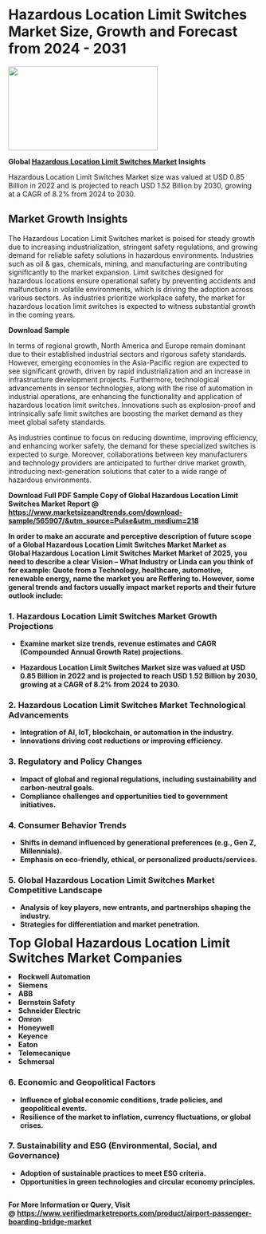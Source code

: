 <H1>Hazardous Location Limit Switches Market Size, Growth and Forecast from 2024 - 2031</H1><img class="aligncenter size-medium wp-image-584254" src="https://thirdeyenews.in/wp-content/uploads/2024/09/Global-Market-Research-300x168.jpeg" alt="" width="300" height="168" /><p><strong>Global&nbsp;<a href="https://www.marketsizeandtrends.com/download-sample/565907/&amp;utm_source=Pulse&amp;utm_medium=218">Hazardous Location Limit Switches Market</a> Insights</strong></p><p>Hazardous Location Limit Switches Market size was valued at USD 0.85 Billion in 2022 and is projected to reach USD 1.52 Billion by 2030, growing at a CAGR of 8.2% from 2024 to 2030.</p><p><h2>Market Growth Insights</h2> <p>The Hazardous Location Limit Switches market is poised for steady growth due to increasing industrialization, stringent safety regulations, and growing demand for reliable safety solutions in hazardous environments. Industries such as oil & gas, chemicals, mining, and manufacturing are contributing significantly to the market expansion. Limit switches designed for hazardous locations ensure operational safety by preventing accidents and malfunctions in volatile environments, which is driving the adoption across various sectors. As industries prioritize workplace safety, the market for hazardous location limit switches is expected to witness substantial growth in the coming years.</p> <p><strong>Download Sample</strong></p> <p>In terms of regional growth, North America and Europe remain dominant due to their established industrial sectors and rigorous safety standards. However, emerging economies in the Asia-Pacific region are expected to see significant growth, driven by rapid industrialization and an increase in infrastructure development projects. Furthermore, technological advancements in sensor technologies, along with the rise of automation in industrial operations, are enhancing the functionality and application of hazardous location limit switches. Innovations such as explosion-proof and intrinsically safe limit switches are boosting the market demand as they meet global safety standards.</p> <p>As industries continue to focus on reducing downtime, improving efficiency, and enhancing worker safety, the demand for these specialized switches is expected to surge. Moreover, collaborations between key manufacturers and technology providers are anticipated to further drive market growth, introducing next-generation solutions that cater to a wide range of hazardous environments.</p> <p><strong></p><p><span class=""><strong>Download Full PDF Sample Copy of Global Hazardous Location Limit Switches Market Report</strong> @ <a href="https://www.marketsizeandtrends.com/download-sample/565907/&amp;utm_source=Pulse&amp;utm_medium=218" target="_blank">https://www.marketsizeandtrends.com/download-sample/565907/&amp;utm_source=Pulse&amp;utm_medium=218</a></span></p><p>In order to make an accurate and perceptive description of future scope of a Global&nbsp;Hazardous Location Limit Switches Market Market as Global&nbsp;Hazardous Location Limit Switches Market Market of 2025, you need to describe a clear Vision &ndash; What Industry or Linda can you think of for example: Quote from a Technology, healthcare, automotive, renewable energy, name the market you are Reffering to. However, some general trends and factors usually impact market reports and their future outlook include:</p><h3>1.&nbsp;<strong>Hazardous Location Limit Switches Market Growth Projections</strong></h3><ul><li>Examine market size trends, revenue estimates and CAGR (Compounded Annual Growth Rate) projections.</li><li><p>Hazardous Location Limit Switches Market size was valued at USD 0.85 Billion in 2022 and is projected to reach USD 1.52 Billion by 2030, growing at a CAGR of 8.2% from 2024 to 2030.</p></li></ul><h3>2.&nbsp;<strong>Hazardous Location Limit Switches Market Technological Advancements</strong></h3><ul><li>Integration of AI, IoT, blockchain, or automation in the industry.</li><li>Innovations driving cost reductions or improving efficiency.</li></ul><h3>3.&nbsp;<strong>Regulatory and Policy Changes</strong></h3><ul><li>Impact of global and regional regulations, including sustainability and carbon-neutral goals.</li><li>Compliance challenges and opportunities tied to government initiatives.</li></ul><h3>4.&nbsp;<strong>Consumer Behavior Trends</strong></h3><ul><li>Shifts in demand influenced by generational preferences (e.g., Gen Z, Millennials).</li><li>Emphasis on eco-friendly, ethical, or personalized products/services.</li></ul><h3>5.&nbsp;<strong>Global Hazardous Location Limit Switches Market Competitive Landscape</strong></h3><ul><li>Analysis of key players, new entrants, and partnerships shaping the industry.</li><li>Strategies for differentiation and market penetration.</li></ul><p data-pm-slice="1 1 []"><span style="color: inherit; font-family: inherit; font-size: 25px;">Top Global Hazardous Location Limit Switches Market Companies</span></p><div class="" data-test-id=""><p><li>Rockwell Automation</li><li> Siemens</li><li> ABB</li><li> Bernstein Safety</li><li> Schneider Electric</li><li> Omron</li><li> Honeywell</li><li> Keyence</li><li> Eaton</li><li> Telemecanique</li><li> Schmersal</li></p></div><h3>6.&nbsp;<strong>Economic and Geopolitical Factors</strong></h3><ul><li>Influence of global economic conditions, trade policies, and geopolitical events.</li><li>Resilience of the market to inflation, currency fluctuations, or global crises.</li></ul><h3>7.&nbsp;<strong>Sustainability and ESG (Environmental, Social, and Governance)</strong></h3><ul><li>Adoption of sustainable practices to meet ESG criteria.</li><li>Opportunities in green technologies and circular economy principles.</li></ul><h2><strong style="font-size: 14px;">For More Information or Query, Visit @&nbsp;</strong><a style="background-color: #ffffff; font-size: 14px;" href="https://www.marketsizeandtrends.com/report/hazardous-location-limit-switches-market/" target="_blank">https://www.verifiedmarketreports.com/product/airport-passenger-boarding-bridge-market</a></h2>
